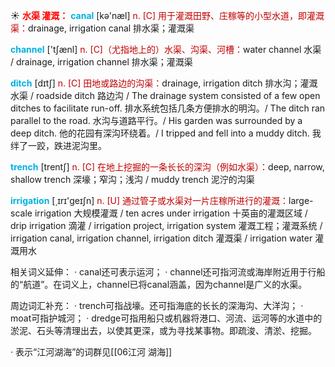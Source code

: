 ☀ <font color="red">**水渠 灌溉：**</font>
<font color="sky blue">**canal**</font> [kə'næl] 
<font color="#c00000">n. [C] 用于灌溉田野、庄稼等的小型水道，即灌溉渠：</font>drainage, irrigation canal 排水渠；灌溉渠

<font color="sky blue">**channel**</font> ['tʃænl] 
<font color="#c00000">n. [C]（尤指地上的）水渠、沟渠、河槽：</font>water channel 水渠 / drainage, irrigation channel 排水渠；灌溉渠
           
<font color="sky blue">**ditch**</font> [dɪtʃ]
<font color="#c00000">n. [C] 田地或路边的沟渠：</font>drainage, irrigation ditch 排水沟；灌溉水渠 / roadside ditch 路边沟 / The drainage system consisted of a few open ditches to facilitate run-off. 排水系统包括几条方便排水的明沟。/ The ditch ran parallel to the road. 水沟与道路平行。/ His garden was surrounded by a deep ditch. 他的花园有深沟环绕着。/ I tripped and fell into a muddy ditch. 我绊了一跤，跌进泥沟里。           

<font color="sky blue">**trench**</font> [trentʃ]
<font color="#c00000">n. [C] 在地上挖掘的一条长长的深沟（例如水渠）：</font>deep, narrow, shallow trench 深壕；窄沟；浅沟 / muddy trench 泥泞的沟渠

<font color="sky blue">**irrigation**</font> [͵ɪrɪ'ɡeɪʃn] 
<font color="#c00000">n. [U] 通过管子或水渠对一片庄稼所进行的灌溉：</font>large-scale irrigation 大规模灌溉 / ten acres under irrigation 十英亩的灌溉区域 / drip irrigation 滴灌 / irrigation project, irrigation system 灌溉工程；灌溉系统 / irrigation canal, irrigation channel, irrigation ditch 灌溉渠 / irrigation water 灌溉用水

相关词义延伸：
· canal还可表示运河；
· channel还可指河流或海岸附近用于行船的“航道”。在词义上，channel已将canal涵盖，因为channel是广义的水渠。

周边词汇补充：
· trench可指战壕。还可指海底的长长的深海沟、大洋沟；
· moat可指护城河；
· dredge可指用船只或机器将港口、河流、运河等的水道中的淤泥、石头等清理出去，以使其更深，或为寻找某事物。即疏浚、清淤、挖掘。

· 表示“江河湖海”的词群见[[06江河 湖海]]
